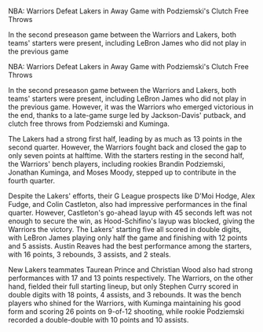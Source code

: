 # 
NBA: Warriors Defeat Lakers in Away Game with Podziemski's Clutch Free Throws

In the second preseason game between the Warriors and Lakers, both teams' starters were present, including LeBron James who did not play in the previous game 
 
NBA: Warriors Defeat Lakers in Away Game with Podziemski's Clutch Free Throws

In the second preseason game between the Warriors and Lakers, both teams' starters were present, including LeBron James who did not play in the previous game. However, it was the Warriors who emerged victorious in the end, thanks to a late-game surge led by Jackson-Davis' putback, and clutch free throws from Podziemski and Kuminga.

The Lakers had a strong first half, leading by as much as 13 points in the second quarter. However, the Warriors fought back and closed the gap to only seven points at halftime. With the starters resting in the second half, the Warriors' bench players, including rookies Brandin Podziemski, Jonathan Kuminga, and Moses Moody, stepped up to contribute in the fourth quarter.

Despite the Lakers' efforts, their G League prospects like D'Moi Hodge, Alex Fudge, and Colin Castleton, also had impressive performances in the final quarter. However, Castleton's go-ahead layup with 45 seconds left was not enough to secure the win, as Hood-Schifino's layup was blocked, giving the Warriors the victory. The Lakers' starting five all scored in double digits, with LeBron James playing only half the game and finishing with 12 points and 5 assists. Austin Reaves had the best performance among the starters, with 16 points, 3 rebounds, 3 assists, and 2 steals.

New Lakers teammates Taurean Prince and Christian Wood also had strong performances with 17 and 13 points respectively. The Warriors, on the other hand, fielded their full starting lineup, but only Stephen Curry scored in double digits with 18 points, 4 assists, and 3 rebounds. It was the bench players who shined for the Warriors, with Kuminga maintaining his good form and scoring 26 points on 9-of-12 shooting, while rookie Podziemski recorded a double-double with 10 points and 10 assists.